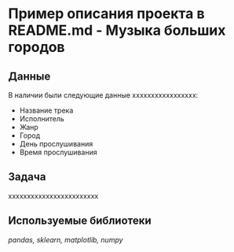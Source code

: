 # Пример описания проекта в README.md - Музыка больших городов


## Данные

В наличии были следующие данные xxxxxxxxxxxxxxxxx:
- Название трека
- Исполнитель
- Жанр
- Город
- День прослушивания
- Время прослушивания

## Задача

xxxxxxxxxxxxxxxxxxxxxxxx
## Используемые библиотеки
*pandas, sklearn, matplotlib, numpy*
